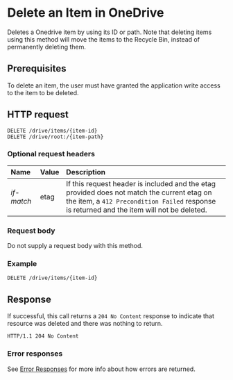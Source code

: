 ﻿# Delete an Item in OneDrive

Deletes a Onedrive item by using its ID or path. Note that deleting items using this method
will move the items to the Recycle Bin, instead of permanently deleting them.


## Prerequisites
To delete an item, the user must have granted the application write access
to the item to be deleted.

## HTTP request

<!-- { "blockType": "ignored" } -->
```
DELETE /drive/items/{item-id}
DELETE /drive/root:/{item-path}
```

### Optional request headers

| Name         | Value | Description                                                                                                                                                                              |
|:-------------|:------|:-----------------------------------------------------------------------------------------------------------------------------------------------------------------------------------------|
| _if-match_ | etag  | If this request header is included and the etag provided does not match the current etag on the item, a `412 Precondition Failed` response is returned and the item will not be deleted. |

### Request body
Do not supply a request body with this method.


### Example
<!-- { "blockType": "request", "name": "delete-item" } -->
```
DELETE /drive/items/{item-id}
```

## Response

If successful, this call returns a `204 No Content` response to indicate that
resource was deleted and there was nothing to return.

<!-- { "blockType": "response" } -->
```http
HTTP/1.1 204 No Content
```

### Error responses

See [Error Responses][error-response] for more info about
how errors are returned.

[error-response]: ../misc/errors.md
